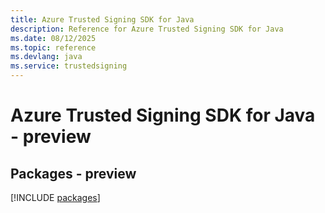 ```yaml
---
title: Azure Trusted Signing SDK for Java
description: Reference for Azure Trusted Signing SDK for Java
ms.date: 08/12/2025
ms.topic: reference
ms.devlang: java
ms.service: trustedsigning
---
```

# Azure Trusted Signing SDK for Java - preview
## Packages - preview
[!INCLUDE [packages](trusted-signing-index.md)]